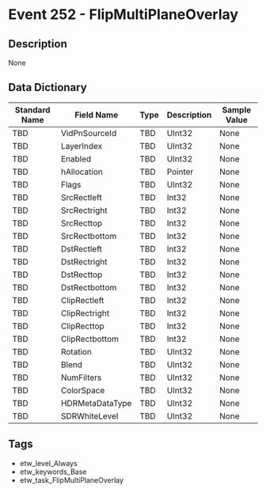# Event 252 - FlipMultiPlaneOverlay

## Description
None

## Data Dictionary
|Standard Name|Field Name|Type|Description|Sample Value|
|---|---|---|---|---|
|TBD|VidPnSourceId|TBD|UInt32|None|None|
|TBD|LayerIndex|TBD|UInt32|None|None|
|TBD|Enabled|TBD|UInt32|None|None|
|TBD|hAllocation|TBD|Pointer|None|None|
|TBD|Flags|TBD|UInt32|None|None|
|TBD|SrcRectleft|TBD|Int32|None|None|
|TBD|SrcRectright|TBD|Int32|None|None|
|TBD|SrcRecttop|TBD|Int32|None|None|
|TBD|SrcRectbottom|TBD|Int32|None|None|
|TBD|DstRectleft|TBD|Int32|None|None|
|TBD|DstRectright|TBD|Int32|None|None|
|TBD|DstRecttop|TBD|Int32|None|None|
|TBD|DstRectbottom|TBD|Int32|None|None|
|TBD|ClipRectleft|TBD|Int32|None|None|
|TBD|ClipRectright|TBD|Int32|None|None|
|TBD|ClipRecttop|TBD|Int32|None|None|
|TBD|ClipRectbottom|TBD|Int32|None|None|
|TBD|Rotation|TBD|UInt32|None|None|
|TBD|Blend|TBD|UInt32|None|None|
|TBD|NumFilters|TBD|UInt32|None|None|
|TBD|ColorSpace|TBD|UInt32|None|None|
|TBD|HDRMetaDataType|TBD|UInt32|None|None|
|TBD|SDRWhiteLevel|TBD|UInt32|None|None|

## Tags
* etw_level_Always
* etw_keywords_Base
* etw_task_FlipMultiPlaneOverlay